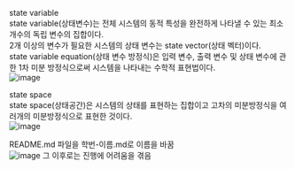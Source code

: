 state variable  
state variable(상태변수)는 전체 시스템의 동적 특성을 완전하게 나타낼 수 있는 최소 개수의 독립 변수의 집합이다.  
2개 이상의 변수가 필요한 시스템의 상태 변수는 state vector(상태 벡터)이다.   
state variable equation(상태 변수 방정식)은 입력 변수, 출력 변수 및 상태 변수에 관한 1차 미분 방정식으로써 시스템을 나타내는 수학적 표현법이다.   
![image](https://github.com/meminabang/2019732026-lts/assets/144213129/14841f0a-33c3-4ac8-a2f7-8a9621fde941)  

state space  
state space(상태공간)은 시스템의 상태를 표현하는 집합이고 고차의 미분방정식을 여러개의 미분방정식으로 표현한 것이다.  
![image](https://github.com/meminabang/2019732026-lts/assets/144213129/86e9393a-9c89-4e1d-a332-27cb67b7d040)


README.md 파일을 학번-이름.md로 이름을 바꿈  
![image](https://github.com/meminabang/2019732026-lts/assets/144213129/e9472c12-95c2-414a-b11c-e085555a7a14)
그 이후로는 진행에 어려움을 겪음
